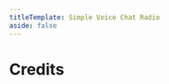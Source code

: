 ```yaml
---
titleTemplate: Simple Voice Chat Radio
aside: false
---
```


# Credits

<Credits :credits="credits"/>

<script setup>
const credits = [
  {
    element: { 
      name: "JLayer",
      link: "https://web.archive.org/web/20210108055829/http://www.javazoom.net/javalayer/javalayer.html",
    },
    license: {
      name: "LGPL",
      link: "https://www.gnu.org/licenses/lgpl-3.0.en.html#license-text",
    },
  },
  {
    element: { 
      name: "Radio Skin",
      link: "https://minecraft-heads.com/custom-heads/decoration/215-radio",
    },
  },
];
</script>
